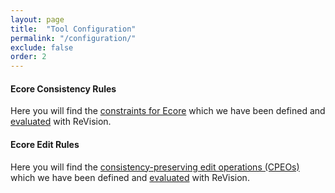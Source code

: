 ```yaml
---
layout: page
title:  "Tool Configuration"
permalink: "/configuration/"
exclude: false
order: 2
---
```


#### Ecore Consistency Rules

Here you will find the [constraints for Ecore](/consistencyrules/) which we have been defined and [evaluated](/evaluation/) with ReVision.

#### Ecore Edit Rules

Here you will find the [consistency-preserving edit operations (CPEOs)](/editrules/) which we have been defined and [evaluated](/evaluation/) with ReVision.